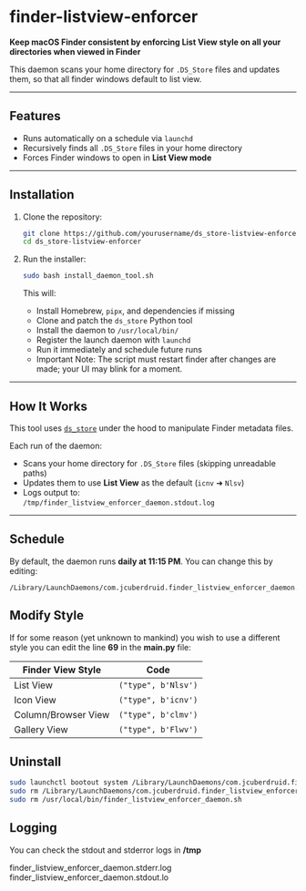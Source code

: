 # finder-listview-enforcer

**Keep macOS Finder consistent by enforcing List View style on all your directories when viewed in Finder**


This daemon scans your home directory for `.DS_Store` files and updates them, so that all finder windows default to list view. 

---

## Features

- Runs automatically on a schedule via `launchd`
- Recursively finds all `.DS_Store` files in your home directory
- Forces Finder windows to open in **List View mode**

---

## Installation

1. Clone the repository:
   ```bash
   git clone https://github.com/yourusername/ds_store-listview-enforcer.git
   cd ds_store-listview-enforcer
   ```

2. Run the installer:
   ```bash
   sudo bash install_daemon_tool.sh
   ```

   This will:
   - Install Homebrew, `pipx`, and dependencies if missing
   - Clone and patch the `ds_store` Python tool
   - Install the daemon to `/usr/local/bin/`
   - Register the launch daemon with `launchd`
   - Run it immediately and schedule future runs
   - Important Note: The script must restart finder after changes are made; your UI may blink for a moment. 

---

## How It Works

This tool uses [`ds_store`](https://github.com/dmgbuild/ds_store) under the hood to manipulate Finder metadata files.

Each run of the daemon:
- Scans your home directory for `.DS_Store` files (skipping unreadable paths)
- Updates them to use **List View** as the default (`icnv` ➜ `Nlsv`)
- Logs output to:  
  `/tmp/finder_listview_enforcer_daemon.stdout.log`

---

## Schedule

By default, the daemon runs **daily at 11:15 PM**. You can change this by editing:

```
/Library/LaunchDaemons/com.jcuberdruid.finder_listview_enforcer_daemon.plist
```

## Modify Style

If for some reason (yet unknown to mankind) you wish to use a different style you can edit the line **69** in the **__main__.py** file: 

| Finder View Style   | Code                      |
|---------------------|---------------------------|
| List View           | `("type", b'Nlsv')`       |
| Icon View           | `("type", b'icnv')`       |
| Column/Browser View | `("type", b'clmv')`       |
| Gallery View        | `("type", b'Flwv')`       |

## Uninstall

```bash
sudo launchctl bootout system /Library/LaunchDaemons/com.jcuberdruid.finder_listview_enforcer_daemon.plist
sudo rm /Library/LaunchDaemons/com.jcuberdruid.finder_listview_enforcer_daemon.plist
sudo rm /usr/local/bin/finder_listview_enforcer_daemon.sh
```

## Logging 

You can check the stdout and stderror logs in **/tmp**

finder_listview_enforcer_daemon.stderr.log    
finder_listview_enforcer_daemon.stdout.lo

